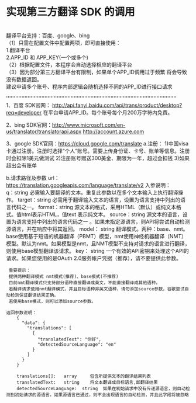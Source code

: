 <h1>实现第三方翻译 SDK 的调用</h1></br>
翻译平台支持：百度、google、bing </br>
（1）只需在配置文件中配置两项，即可直接使用：</br>
    1.翻译平台</br>
    2.APP_ID 和 APP_KEY(一个或多个)</br>
（2）根据配置文件，本程序会自动选择相应的翻译平台</br>
（3）因为部分第三方翻译平台有限制，如果单个APP_ID调用过于频繁 将会导致没有数据返回。</br>
    建议申请多个账号、程序内部逻辑会随机选择不同的APP_ID进行接口请求</br>


'''''''''''''''''''''''''''''''''''''''''''''''''''''''''''''''''''''''''''''''''''''''''''''''''''''''''''''''</br>
1、百度
SDK官网： http://api.fanyi.baidu.com/api/trans/product/desktop?req=developer
在平台申请APP_ID。每个账号每个月200万字符内免费。
	
2、bing
SDK官网：http://www.microsoft.com/en-us/translator/translatorapi.aspx
http://account.azure.com
 
3、google
SDK官网：https://cloud.google.com/translate
  a.注册：
	1)中国visa卡通过注册。注册时选择“个人”账号。需要上传身份证、卡号、账单等信息。注册时会扣除1美元做测试
	2)注册账号赠送300美金、期限为一年，超过会扣钱
	3)如果超出会有账单

  b.请求路径及参数
	url：
		https://translation.googleapis.com/language/translate/v2
	入参说明：  
		q：string  必需输入要翻译的文本。重复此参数以在多个文本输入上执行翻译操作。
		target：string  必需用于翻译输入文本的语言，设置为语言支持中列出的语言代码之一。
	        format：string  源文本的格式，采用HTML（默认）或纯文本格式。值html表示HTML，值text 表示纯文本。
	        source：string  源文本的语言，设置为语言支持中列出的语言代码之一 。如果未指定源语言，则API将尝试自动检测源语言，并在响应中将其返回。
	        model：  string  翻译模式。两种：base、nmt。 base使用基于短语的机器翻译（PBMT）模型，nmt使用神经机器翻译（NMT）模型。默认为nmt。如果模型是nmt，且NMT模型不支持对请求的语言进行翻译，则使用base模型翻译该请求。
	       key：       string  一个有效的API密钥来处理这个API的请求。如果您使用的是OAuth 2.0服务帐户凭据（推荐），请不要提供此参数。
	       
	 重要提示：
	 提供两种翻译模式 nmt模式(推荐)、base模式(不推荐)
	 目前nmt翻译模式只支持部分语种直接翻译成英文，不能直接翻译成其他语种。
	 若翻译请求使用nmt翻译模式，并且目标语种非英文语种，请勿添加source参数，谷歌尝试自动检测保证翻译结果正确。
	 若使用base模式，则可以添加source参数。
       
	返回参数说明：
		{
		  "data": {
		    "translations": [
		      {
		        "translatedText": "你好",
		        "detectedSourceLanguage": "en"
		      }
		    ]
		  }
		}

		translations[]:   array     包含所提供文本的翻译结果列表
		translatedText:   string    将文本翻译成目标语言,即翻译结果
		detectedSourceLanguage:  string  如果在初始请求中没有传递源语言，则自动检测到初始请求的源语言。如果源语言已通过，则不会出现语言的自动检测，并且此字段将被忽略
